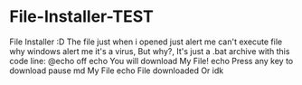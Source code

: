 # File-Installer-TEST
File Installer :D
The file just when i opened just alert me can't execute file why windows alert me it's a virus, But why?, It's just a .bat archive with this code line:
@echo off
echo You will download My File!
echo Press any key to download
pause
md My File
echo File downloaded
Or idk
